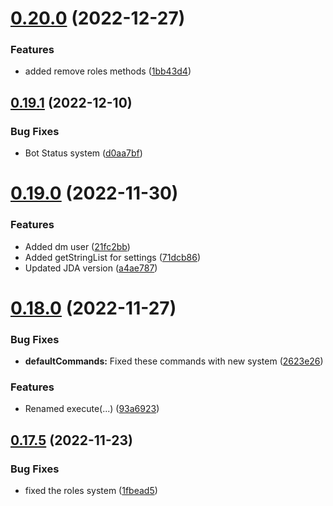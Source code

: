 # [0.20.0](https://github.com/Greazi-Times/Discord_Bot_Foundation/compare/v0.19.1...v0.20.0) (2022-12-27)


### Features

* added remove roles methods ([1bb43d4](https://github.com/Greazi-Times/Discord_Bot_Foundation/commit/1bb43d407419abb0085d066407a53d3f4a33f5fa))



## [0.19.1](https://github.com/Greazi-Times/Discord_Bot_Foundation/compare/v0.19.0...v0.19.1) (2022-12-10)


### Bug Fixes

* Bot Status system ([d0aa7bf](https://github.com/Greazi-Times/Discord_Bot_Foundation/commit/d0aa7bfd106a1c2061bedee4af3bffbcd59b3813))



# [0.19.0](https://github.com/Greazi-Times/Discord_Bot_Foundation/compare/v0.18.0...v0.19.0) (2022-11-30)


### Features

* Added dm user ([21fc2bb](https://github.com/Greazi-Times/Discord_Bot_Foundation/commit/21fc2bbc28d0993584c946d006b106c631dfc472))
* Added getStringList for settings ([71dcb86](https://github.com/Greazi-Times/Discord_Bot_Foundation/commit/71dcb86c0a488d15dfc91c130058574d33162d8f))
* Updated JDA version ([a4ae787](https://github.com/Greazi-Times/Discord_Bot_Foundation/commit/a4ae787a23297ed05692e7d1096f4ca52db5ce96))



# [0.18.0](https://github.com/Greazi-Times/Discord_Bot_Foundation/compare/v0.17.5...v0.18.0) (2022-11-27)


### Bug Fixes

* **defaultCommands:** Fixed these commands with new system ([2623e26](https://github.com/Greazi-Times/Discord_Bot_Foundation/commit/2623e26315929f952e94be51375356f85f3ec197))


### Features

* Renamed execute(...) ([93a6923](https://github.com/Greazi-Times/Discord_Bot_Foundation/commit/93a692344d9e08ba8d44165d17496e13b811d43d))



## [0.17.5](https://github.com/Greazi-Times/Discord_Bot_Foundation/compare/v0.17.4...v0.17.5) (2022-11-23)


### Bug Fixes

* fixed the roles system ([1fbead5](https://github.com/Greazi-Times/Discord_Bot_Foundation/commit/1fbead5809a19d3959e68157e886f5f449546921))



